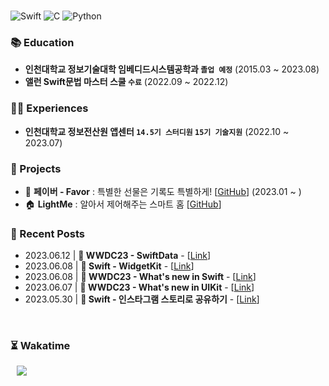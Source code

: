 
<br/>

![Swift] ![C] ![Python]

### 📚 Education

- **인천대학교 정보기술대학 임베디드시스템공학과 `졸업 예정`** (2015.03 ~ 2023.08)<br/>
- **앨런 Swift문법 마스터 스쿨 `수료`** (2022.09 ~ 2022.12)<br/>

### 👨‍💻 Experiences

- **인천대학교 정보전산원 앱센터 `14.5기 스터디원` `15기 기술지원`** (2022.10 ~ 2023.07)<br/>

### 💾 Projects

- 🎁 **페이버 - Favor** : 특별한 선물은 기록도 특별하게! [[GitHub](https://github.com/Favor-Gift-Reminder/Favor-iOS)] (2023.01 ~ ) <br/>
- 🏠 **LightMe** : 알아서 제어해주는 스마트 홈 [[GitHub](https://github.com/StanSign/Capstone-Zigbee)] <br/>

### 📝 Recent Posts

- 2023.06.12 | **🎊 WWDC23 - SwiftData** - [[Link](https://nomatterjun.github.io/post/WWDC23%2F2023-06-12-WWDC23-03)] <br/>
- 2023.06.08 | **🍎 Swift - WidgetKit** - [[Link](https://nomatterjun.github.io/post/Swift%2F2023-06-08-Swift30)] <br/>
- 2023.06.08 | **🎊 WWDC23 - What's new in Swift** - [[Link](https://nomatterjun.github.io/post/WWDC23%2F2023-06-08-WWDC23-02)] <br/>
- 2023.06.07 | **🎊 WWDC23 - What's new in UIKit** - [[Link](https://nomatterjun.github.io/post/WWDC23%2F2023-06-07-WWDC23-01)] <br/>
- 2023.05.30 | **🍎 Swift - 인스타그램 스토리로 공유하기** - [[Link](https://nomatterjun.github.io/post/Swift%2F2023-05-30-Swift29)] <br/>

<br/>

### ⏳ Wakatime



<div>
  <a href="https://nomatterjun.github.io/">
<img
src="http://img.shields.io/badge/-Tech%20Blog-655ced?style=for-the-badge&logo=github&link=https://nomatterjun.github.io/"
style="height : auto; margin-left : 10px; margin-right : 10px;" align="left"/>
</a>
</div>

<br/>

[Swift]: https://img.shields.io/badge/swift-F54A2A?style=for-the-badge&logo=swift&logoColor=white
[C]: https://img.shields.io/badge/c-%2300599C.svg?style=for-the-badge&logo=c&logoColor=white
[Python]: https://img.shields.io/badge/python-3670A0?style=for-the-badge&logo=python&logoColor=ffdd54
